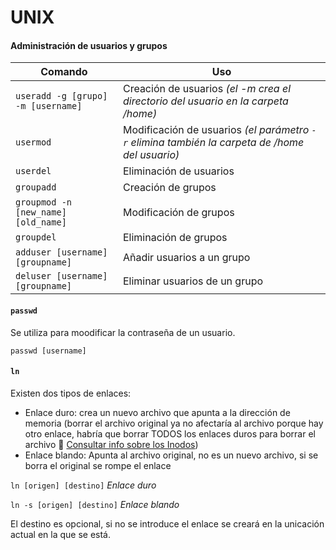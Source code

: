 # UNIX

#### Administración de usuarios y grupos
| Comando | Uso |
| --- | --- |
| ```useradd -g [grupo] -m [username]``` | Creación de usuarios *(el -m crea el directorio del usuario en la carpeta /home)*|
| ```usermod``` | Modificación de usuarios *(el parámetro ```-r``` elimina también la carpeta de /home del usuario)* |
| ```userdel``` | Eliminación de usuarios |
| ```groupadd``` | Creación de grupos |
| ```groupmod -n [new_name] [old_name]``` | Modificación de grupos |
| ```groupdel``` | Eliminación de grupos |
| ```adduser [username] [groupname]``` | Añadir usuarios a un grupo |
| ```deluser [username] [groupname]``` | Eliminar usuarios de un grupo |

#### ```passwd```
Se utiliza para moodificar la contraseña de un usuario.

```passwd [username]```

#### ```ln```
Existen dos tipos de enlaces:
+ Enlace duro: crea un nuevo archivo que apunta a la dirección de memoria (borrar el archivo original ya no afectaría al archivo porque hay otro enlace, habría que borrar TODOS los enlaces duros para borrar el archivo :eyes: [Consultar info sobre los Inodos](https://es.wikipedia.org/wiki/Inodo))
+ Enlace blando: Apunta al archivo original, no es un nuevo archivo, si se borra el original se rompe el enlace

```ln [origen] [destino]``` *Enlace duro*

```ln -s [origen] [destino]``` *Enlace blando*

El destino es opcional, si no se introduce el enlace se creará en la unicación actual en la que se está.
